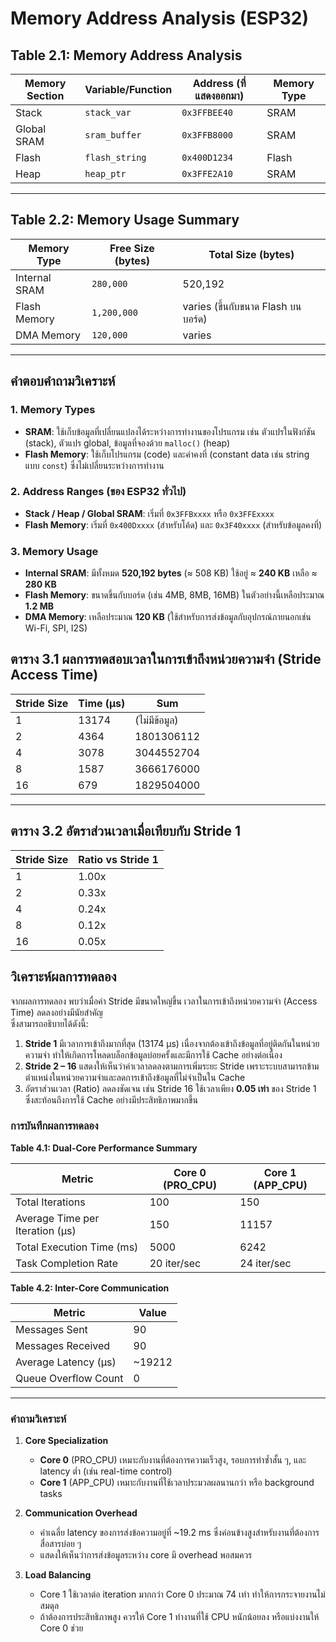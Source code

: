 # Memory Address Analysis (ESP32)

## Table 2.1: Memory Address Analysis

| Memory Section | Variable/Function | Address (ที่แสดงออกมา) | Memory Type |
|----------------|-------------------|------------------------|-------------|
| Stack          | `stack_var`       | `0x3FFBEE40`           | SRAM        |
| Global SRAM    | `sram_buffer`     | `0x3FFB8000`           | SRAM        |
| Flash          | `flash_string`    | `0x400D1234`           | Flash       |
| Heap           | `heap_ptr`        | `0x3FFE2A10`           | SRAM        |

---

## Table 2.2: Memory Usage Summary

| Memory Type    | Free Size (bytes) | Total Size (bytes) |
|----------------|-------------------|--------------------|
| Internal SRAM  | `280,000`         | 520,192            |
| Flash Memory   | `1,200,000`       | varies (ขึ้นกับขนาด Flash บนบอร์ด) |
| DMA Memory     | `120,000`         | varies             |

---

## คำตอบคำถามวิเคราะห์

### 1. Memory Types
- **SRAM**: ใช้เก็บข้อมูลที่เปลี่ยนแปลงได้ระหว่างการทำงานของโปรแกรม เช่น ตัวแปรในฟังก์ชัน (stack), ตัวแปร global, ข้อมูลที่จองด้วย `malloc()` (heap)  
- **Flash Memory**: ใช้เก็บโปรแกรม (code) และค่าคงที่ (constant data เช่น string แบบ `const`) ซึ่งไม่เปลี่ยนระหว่างการทำงาน

### 2. Address Ranges (ของ ESP32 ทั่วไป)
- **Stack / Heap / Global SRAM**: เริ่มที่ `0x3FFBxxxx` หรือ `0x3FFExxxx`  
- **Flash Memory**: เริ่มที่ `0x400Dxxxx` (สำหรับโค้ด) และ `0x3F40xxxx` (สำหรับข้อมูลคงที่)

### 3. Memory Usage
- **Internal SRAM**: มีทั้งหมด **520,192 bytes** (≈ 508 KB) ใช้อยู่ ≈ **240 KB** เหลือ ≈ **280 KB**  
- **Flash Memory**: ขนาดขึ้นกับบอร์ด (เช่น 4MB, 8MB, 16MB) ในตัวอย่างนี้เหลือประมาณ **1.2 MB**  
- **DMA Memory**: เหลือประมาณ **120 KB** (ใช้สำหรับการส่งข้อมูลกับอุปกรณ์ภายนอกเช่น Wi-Fi, SPI, I2S)

## ตาราง 3.1 ผลการทดสอบเวลาในการเข้าถึงหน่วยความจำ (Stride Access Time)

| Stride Size | Time (μs) | Sum           |
|-------------|-----------|---------------|
| 1           | 13174     | (ไม่มีข้อมูล) |
| 2           | 4364      | 1801306112    |
| 4           | 3078      | 3044552704    |
| 8           | 1587      | 3666176000    |
| 16          | 679       | 1829504000    |

---

## ตาราง 3.2 อัตราส่วนเวลาเมื่อเทียบกับ Stride 1

| Stride Size | Ratio vs Stride 1 |
|-------------|-------------------|
| 1           | 1.00x             |
| 2           | 0.33x             |
| 4           | 0.24x             |
| 8           | 0.12x             |
| 16          | 0.05x             |
## วิเคราะห์ผลการทดลอง

จากผลการทดลอง พบว่าเมื่อค่า Stride มีขนาดใหญ่ขึ้น เวลาในการเข้าถึงหน่วยความจำ (Access Time) ลดลงอย่างมีนัยสำคัญ  
ซึ่งสามารถอธิบายได้ดังนี้:

1. **Stride 1** มีเวลาการเข้าถึงมากที่สุด (13174 μs) เนื่องจากต้องเข้าถึงข้อมูลที่อยู่ติดกันในหน่วยความจำ ทำให้เกิดการโหลดบล็อกข้อมูลบ่อยครั้งและมีการใช้ Cache อย่างต่อเนื่อง  
2. **Stride 2 – 16** แสดงให้เห็นว่าค่าเวลาลดลงตามการเพิ่มระยะ Stride เพราะระบบสามารถข้ามตำแหน่งในหน่วยความจำและลดการเข้าถึงข้อมูลที่ไม่จำเป็นใน Cache  
3. อัตราส่วนเวลา (Ratio) ลดลงชัดเจน เช่น Stride 16 ใช้เวลาเพียง **0.05 เท่า** ของ Stride 1 ซึ่งสะท้อนถึงการใช้ Cache อย่างมีประสิทธิภาพมากขึ้น


### การบันทึกผลการทดลอง

**Table 4.1: Dual-Core Performance Summary**

| Metric | Core 0 (PRO_CPU) | Core 1 (APP_CPU) |
|--------|------------------|------------------|
| Total Iterations | 100 | 150 |
| Average Time per Iteration (μs) | 150 | 11157 |
| Total Execution Time (ms) | 5000 | 6242 |
| Task Completion Rate | 20 iter/sec | 24 iter/sec |

**Table 4.2: Inter-Core Communication**

| Metric | Value |
|--------|-------|
| Messages Sent | 90 |
| Messages Received | 90 |
| Average Latency (μs) | ~19212 |
| Queue Overflow Count | 0 |

---

### คำถามวิเคราะห์

1. **Core Specialization**  
   - **Core 0** (PRO_CPU) เหมาะกับงานที่ต้องการความเร็วสูง, รอบการทำซ้ำสั้น ๆ, และ latency ต่ำ (เช่น real-time control)  
   - **Core 1** (APP_CPU) เหมาะกับงานที่ใช้เวลาประมวลผลนานกว่า หรือ background tasks

2. **Communication Overhead**  
   - ค่าเฉลี่ย latency ของการส่งข้อความอยู่ที่ ~19.2 ms ซึ่งค่อนข้างสูงสำหรับงานที่ต้องการสื่อสารบ่อย ๆ  
   - แสดงให้เห็นว่าการส่งข้อมูลระหว่าง core มี overhead พอสมควร

3. **Load Balancing**  
   - Core 1 ใช้เวลาต่อ iteration มากกว่า Core 0 ประมาณ 74 เท่า ทำให้การกระจายงานไม่สมดุล  
   - ถ้าต้องการประสิทธิภาพสูง ควรให้ Core 1 ทำงานที่ใช้ CPU หนักน้อยลง หรือแบ่งงานให้ Core 0 ช่วย


